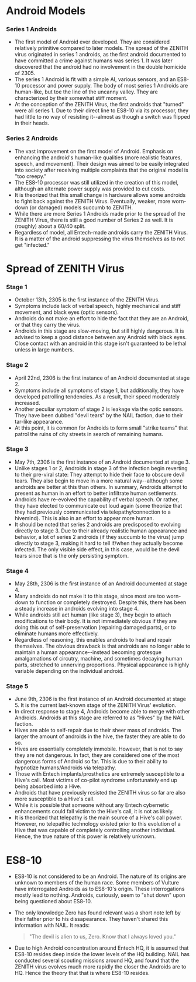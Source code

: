 # Android Models #
### Series 1 Androids ###
- The first model of Android ever developed. They are considered relatively primitive compared to later models. The spread of the ZENITH virus originated in series 1 androids, as the first android documented to have committed a crime against humans was series 1. It was later discovered that the android had no involvement in the double homicide of 2305.
- The series 1 Android is fit with a simple AI, various sensors, and an ES8-10 processor and power supply. The body of most series 1 Androids are human-like, but toe the line of the uncanny valley. They are characterized by their somewhat stiff moment.
- At the conception of the ZENITH Virus, the first androids that "turned" were all series 1. Due to their direct line to ES8-10 via its processor, they had little to no way of resisting it--almost as though a switch was flipped in their heads.

### Series 2 Androids ###
- The vast improvement on the first model of Android. Emphasis on enhancing the android's human-like qualities (more realistic features, speech, and movement). Their design was aimed to be easily integrated into society after receiving multiple complaints that the original model is "too creepy."
- The ES8-10 processor was still utilized in the creation of this model, although an alternate power supply was provided to cut costs.
- It is theorized that this small change in hardware allows some androids to fight back against the ZENITH Virus. Eventually, weaker, more worn-down (or damaged) models succumb to ZENITH.
- While there are more Series 1 Androids made prior to the spread of the ZENITH Virus, there is still a good number of Series 2 as well. It is (roughly) about a 60/40 split.
- Regardless of model, all Entech-made androids carry the ZENITH Virus. It is a matter of the android suppressing the virus themselves as to not get "infected."

# Spread of ZENITH Virus #
### Stage 1 ###
- October 13th, 2305 is the first instance of the ZENITH Virus.
- Symptoms include lack of verbal speech, highly mechanical and stiff movement, and black eyes (optic sensors).
- Androids do not make an effort to hide the fact that they are an Android, or that they carry the virus.
- Androids in this stage are slow-moving, but still highly dangerous. It is advised to keep a good distance between any Android with black eyes. Close contact with an android in this stage isn't guaranteed to be lethal unless in large numbers.

### Stage 2 ###
- April 22nd, 2306 is the first instance of an Android documented at stage 2.
- Symptoms include all symptoms of stage 1, but additionally, they have developed patrolling tendencies. As a result, their speed moderately increased.
- Another peculiar symptom of stage 2 is leakage via the optic sensors. They have been dubbed "devil tears" by the NAIL faction, due to their tar-like appearance.
- At this point, it is common for Androids to form small "strike teams" that patrol the ruins of city streets in search of remaining humans.

### Stage 3 ###
- May 7th, 2306 is the first instance of an Android documented at stage 3.
- Unlike stages 1 or 2, Androids in stage 3 of the infection begin reverting to their pre-viral state: They attempt to hide their face to obscure devil tears. They also begin to move in a more natural way--although some androids are better at this than others. In summary, Androids attempt to present as human in an effort to better infiltrate human settlements.
- Androids have re-evolved the capability of verbal speech. Or rather, they have elected to communicate out loud again (some theorize that they had previously communicated via telepathy/connection to a hivemind). This is also in an effort to appear more human.
- It should be noted that series 2 androids are predisposed to evolving directly to stage 3. Due to their already realistic human appearance and behavior, a lot of series 2 androids (if they succumb to the virus) jump directly to stage 3, making it hard to tell if/when they actually become infected. The only visible side effect, in this case, would be the devil tears since that is the only persisting symptom.

### Stage 4 ###
- May 28th, 2306 is the first instance of an Android documented at stage 4.
- Many androids do not make it to this stage, since most are too worn-down to function or completely destroyed. Despite this, there has been a steady increase in androids evolving into stage 4.
- While androids still act human (like stage 3), they begin to attach modifications to their body. It is not immediately obvious if they are doing this out of self-preservation (repairing damaged parts), or to eliminate humans more effectively.
- Regardless of reasoning, this enables androids to heal and repair themselves. The obvious drawback is that androids are no longer able to maintain a human appearance--instead becoming grotesque amalgamations of circutry, machine, and sometimes decaying human parts, stretched to unnerving proportions. Physical appearance is highly variable depending on the individual android.

### Stage 5 ###
- June 9th, 2306 is the first instance of an Android documented at stage 5. It is the current last-known stage of the ZENITH Virus' evolution.
- In direct response to stage 4, Androids become able to merge with other Androids. Androids at this stage are referred to as "Hives" by the NAIL faction.
- Hives are able to self-repair due to their sheer mass of androids. The larger the amount of androids in the hive, the faster they are able to do so.
- Hives are essentially completely immobile. However, that is not to say they are not dangerous. In fact, they are considered one of the most dangerous forms of Android so far. This is due to their ability to hypnotize humans/Androids via telepathy.
- Those with Entech implants/prosthetics are extremely susceptible to a Hive's call. Most victims of co-pilot syndrome unfortunately end up being absorbed into a Hive.
- Androids that have previously resisted the ZENITH virus so far are also more susceptible to a Hive's call.
- While it is possible that someone without any Entech cybernetic enhancements could fall victim to the Hive's call, it is not as likely.
- It is theorized that telepathy is the main source of a Hive's call power. However, no telepathic technology existed prior to this evolution of a Hive that was capable of completely controlling another individual. Hence, the true nature of this power is relatively unknown.

# ES8-10 #
- ES8-10 is not considered to be an Android. The nature of its origins are unknown to members of the human race. Some members of Vulture have interrogated Androids as to ES8-10's origin. These interrogations mostly lead to nothing. Androids, curiously, seem to "shut down" upon being questioned about ES8-10.
- The only knowledge Zero has found relevant was a short note left by their father prior to his dissapearance. They haven't shared this information with NAIL. It reads:

  > "The devil is alien to us, Zero. Know that I always loved you."
- Due to high Android concentration around Entech HQ, it is assumed that ES8-10 resides deep inside the lower levels of the HQ building. NAIL has conducted several scouting missions around HQ, and found that the ZENITH virus evolves much more rapidly the closer the Androids are to HQ. Hence the theory that that is where ES8-10 resides.
